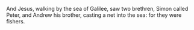 And Jesus, walking by the sea of Galilee, saw two brethren, Simon called Peter, and Andrew his brother, casting a net into the sea: for they were fishers.
